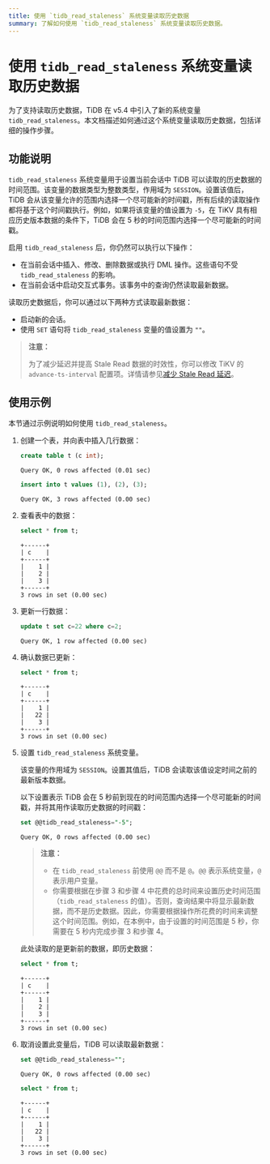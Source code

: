 ```yaml
---
title: 使用 `tidb_read_staleness` 系统变量读取历史数据
summary: 了解如何使用 `tidb_read_staleness` 系统变量读取历史数据。
---
```


# 使用 `tidb_read_staleness` 系统变量读取历史数据

为了支持读取历史数据，TiDB 在 v5.4 中引入了新的系统变量 `tidb_read_staleness`。本文档描述如何通过这个系统变量读取历史数据，包括详细的操作步骤。

## 功能说明

`tidb_read_staleness` 系统变量用于设置当前会话中 TiDB 可以读取的历史数据的时间范围。该变量的数据类型为整数类型，作用域为 `SESSION`。设置该值后，TiDB 会从该变量允许的范围内选择一个尽可能新的时间戳，所有后续的读取操作都将基于这个时间戳执行。例如，如果将该变量的值设置为 `-5`，在 TiKV 具有相应历史版本数据的条件下，TiDB 会在 5 秒的时间范围内选择一个尽可能新的时间戳。

启用 `tidb_read_staleness` 后，你仍然可以执行以下操作：

- 在当前会话中插入、修改、删除数据或执行 DML 操作。这些语句不受 `tidb_read_staleness` 的影响。
- 在当前会话中启动交互式事务。该事务中的查询仍然读取最新数据。

读取历史数据后，你可以通过以下两种方式读取最新数据：

- 启动新的会话。
- 使用 `SET` 语句将 `tidb_read_staleness` 变量的值设置为 `""`。

> **注意：**
>
> 为了减少延迟并提高 Stale Read 数据的时效性，你可以修改 TiKV 的 `advance-ts-interval` 配置项。详情请参见[减少 Stale Read 延迟](/stale-read.md#reduce-stale-read-latency)。

## 使用示例

本节通过示例说明如何使用 `tidb_read_staleness`。

1. 创建一个表，并向表中插入几行数据：

    
    ```sql
    create table t (c int);
    ```

    ```
    Query OK, 0 rows affected (0.01 sec)
    ```

    
    ```sql
    insert into t values (1), (2), (3);
    ```

    ```
    Query OK, 3 rows affected (0.00 sec)
    ```

2. 查看表中的数据：

    
    ```sql
    select * from t;
    ```

    ```
    +------+
    | c    |
    +------+
    |    1 |
    |    2 |
    |    3 |
    +------+
    3 rows in set (0.00 sec)
    ```

3. 更新一行数据：

    
    ```sql
    update t set c=22 where c=2;
    ```

    ```
    Query OK, 1 row affected (0.00 sec)
    ```

4. 确认数据已更新：

    
    ```sql
    select * from t;
    ```

    ```
    +------+
    | c    |
    +------+
    |    1 |
    |   22 |
    |    3 |
    +------+
    3 rows in set (0.00 sec)
    ```

5. 设置 `tidb_read_staleness` 系统变量。

    该变量的作用域为 `SESSION`。设置其值后，TiDB 会读取该值设定时间之前的最新版本数据。

    以下设置表示 TiDB 会在 5 秒前到现在的时间范围内选择一个尽可能新的时间戳，并将其用作读取历史数据的时间戳：

    
    ```sql
    set @@tidb_read_staleness="-5";
    ```

    ```
    Query OK, 0 rows affected (0.00 sec)
    ```

    > **注意：**
    >
    >  - 在 `tidb_read_staleness` 前使用 `@@` 而不是 `@`。`@@` 表示系统变量，`@` 表示用户变量。
    >  - 你需要根据在步骤 3 和步骤 4 中花费的总时间来设置历史时间范围（`tidb_read_staleness` 的值）。否则，查询结果中将显示最新数据，而不是历史数据。因此，你需要根据操作所花费的时间来调整这个时间范围。例如，在本例中，由于设置的时间范围是 5 秒，你需要在 5 秒内完成步骤 3 和步骤 4。

    此处读取的是更新前的数据，即历史数据：

    
    ```sql
    select * from t;
    ```

    ```
    +------+
    | c    |
    +------+
    |    1 |
    |    2 |
    |    3 |
    +------+
    3 rows in set (0.00 sec)
    ```

6. 取消设置此变量后，TiDB 可以读取最新数据：

    
    ```sql
    set @@tidb_read_staleness="";
    ```

    ```
    Query OK, 0 rows affected (0.00 sec)
    ```

    
    ```sql
    select * from t;
    ```

    ```
    +------+
    | c    |
    +------+
    |    1 |
    |   22 |
    |    3 |
    +------+
    3 rows in set (0.00 sec)
    ```
